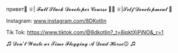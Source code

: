 привет👋
      ♕︎| 𝓕𝓾𝓵𝓵 𝓢𝓽𝓪𝓬𝓴 𝓓𝓮𝓿𝓮𝓵𝓸𝓹𝓮𝓻 𝓒𝓸𝓾𝓻𝓼𝓮 🧑‍💻
      ♕︎|𝓢𝓮𝓵𝓯 𝓓𝓮𝓿𝓮𝓵𝓸𝓹𝓶𝓮𝓷𝓽 🚀
      
Instagram:
      www.instagram.com/8DKotlin

Tik Tok:
    https://www.tiktok.com/@8dkotlin?_t=8ipktXjPjNO&_r=1    

♫ 𝓓𝓸𝓷'𝓽 𝓦𝓪𝓼𝓽𝓮 𝓾𝓻 𝓣𝓲𝓶𝓮 𝓕𝓵𝓸𝓰𝓰𝓲𝓷𝓰 𝓐 𝓓𝓮𝓪𝓭 𝓗𝓸𝓻𝓼𝓮😉 ♫
